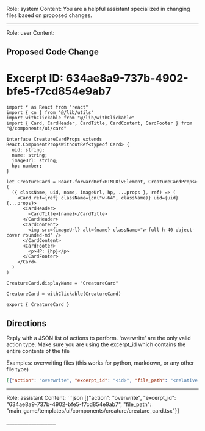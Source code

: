 Role: system
Content: You are a helpful assistant specialized in changing files based on proposed changes.
__________________
Role: user
Content: 
## Proposed Code Change
# Excerpt ID: 634ae8a9-737b-4902-bfe5-f7cd854e9ab7
```main_game/templates/ui/components/creature/creature_card.tsx
import * as React from "react"
import { cn } from "@/lib/utils"
import withClickable from "@/lib/withClickable"
import { Card, CardHeader, CardTitle, CardContent, CardFooter } from "@/components/ui/card"

interface CreatureCardProps extends React.ComponentPropsWithoutRef<typeof Card> {
  uid: string;
  name: string;
  imageUrl: string;
  hp: number;
}

let CreatureCard = React.forwardRef<HTMLDivElement, CreatureCardProps>(
  ({ className, uid, name, imageUrl, hp, ...props }, ref) => (
    <Card ref={ref} className={cn("w-64", className)} uid={uid} {...props}>
      <CardHeader>
        <CardTitle>{name}</CardTitle>
      </CardHeader>
      <CardContent>
        <img src={imageUrl} alt={name} className="w-full h-40 object-cover rounded-md" />
      </CardContent>
      <CardFooter>
        <p>HP: {hp}</p>
      </CardFooter>
    </Card>
  )
)

CreatureCard.displayName = "CreatureCard"

CreatureCard = withClickable(CreatureCard)

export { CreatureCard }
```

## Directions
Reply with a JSON list of actions to perform. 'overwrite' are the only valid action type. 
Make sure you are using the excerpt_id which contains the entire contents of the file

Examples:
overwriting files (this works for python, markdown, or any other file type)
```json output_example1
[{"action": "overwrite", "excerpt_id": "<id>", "file_path": "<relative file path>"}]
```

__________________
Role: assistant
Content: ```json
[{"action": "overwrite", "excerpt_id": "634ae8a9-737b-4902-bfe5-f7cd854e9ab7", "file_path": "main_game/templates/ui/components/creature/creature_card.tsx"}]
```
__________________
